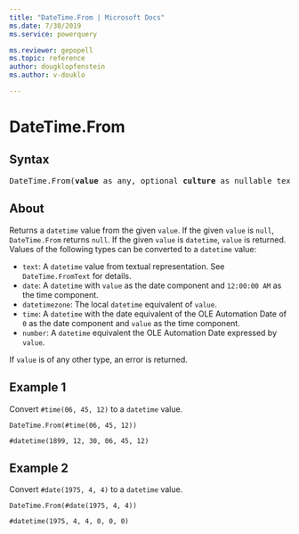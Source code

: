```yaml
---
title: "DateTime.From | Microsoft Docs"
ms.date: 7/30/2019
ms.service: powerquery

ms.reviewer: gepopell
ms.topic: reference
author: dougklopfenstein
ms.author: v-douklo

---
```

# DateTime.From

## Syntax

<pre>
DateTime.From(<b>value</b> as any, optional <b>culture</b> as nullable text) as nullable datetime
</pre>
  
## About  
Returns a `datetime` value from the given `value`. If the given `value` is `null`, `DateTime.From` returns `null`. If the given `value` is `datetime`, `value` is returned. Values of the following types can be converted to a `datetime` value: <ul> <li><code>text</code>: A <code>datetime</code> value from textual representation. See <code>DateTime.FromText</code> for details.</li> <li><code>date</code>: A <code>datetime</code> with <code>value</code> as the date component and <code>12:00:00 AM</code> as the time component.</li> <li><code>datetimezone</code>: The local <code>datetime</code> equivalent of <code>value</code>.</li> <li><code>time</code>: A <code>datetime</code> with the date equivalent of the OLE Automation Date of <code>0</code> as the date component and <code>value</code> as the time component.</li> <li><code>number</code>: A <code>datetime</code> equivalent the OLE Automation Date expressed by <code>value</code>. </li> </ul> If `value` is of any other type, an error is returned.

## Example 1
Convert `#time(06, 45, 12)` to a `datetime` value.

```powerquery-m
DateTime.From(#time(06, 45, 12))
```

`#datetime(1899, 12, 30, 06, 45, 12)`

## Example 2
Convert `#date(1975, 4, 4)` to a `datetime` value.

```powerquery-m
DateTime.From(#date(1975, 4, 4))
```

`#datetime(1975, 4, 4, 0, 0, 0)`
